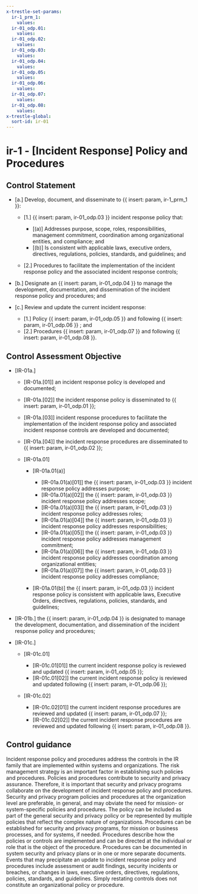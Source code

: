 ```yaml
---
x-trestle-set-params:
  ir-1_prm_1:
    values:
  ir-01_odp.01:
    values:
  ir-01_odp.02:
    values:
  ir-01_odp.03:
    values:
  ir-01_odp.04:
    values:
  ir-01_odp.05:
    values:
  ir-01_odp.06:
    values:
  ir-01_odp.07:
    values:
  ir-01_odp.08:
    values:
x-trestle-global:
  sort-id: ir-01
---
```


# ir-1 - \[Incident Response\] Policy and Procedures

## Control Statement

- \[a.\] Develop, document, and disseminate to {{ insert: param, ir-1_prm_1 }}:

  - \[1.\] {{ insert: param, ir-01_odp.03 }} incident response policy that:

    - \[(a)\] Addresses purpose, scope, roles, responsibilities, management commitment, coordination among organizational entities, and compliance; and
    - \[(b)\] Is consistent with applicable laws, executive orders, directives, regulations, policies, standards, and guidelines; and

  - \[2.\] Procedures to facilitate the implementation of the incident response policy and the associated incident response controls;

- \[b.\] Designate an {{ insert: param, ir-01_odp.04 }} to manage the development, documentation, and dissemination of the incident response policy and procedures; and

- \[c.\] Review and update the current incident response:

  - \[1.\] Policy {{ insert: param, ir-01_odp.05 }} and following {{ insert: param, ir-01_odp.06 }} ; and
  - \[2.\] Procedures {{ insert: param, ir-01_odp.07 }} and following {{ insert: param, ir-01_odp.08 }}.

## Control Assessment Objective

- \[IR-01a.\]

  - \[IR-01a.[01]\] an incident response policy is developed and documented;
  - \[IR-01a.[02]\] the incident response policy is disseminated to {{ insert: param, ir-01_odp.01 }};
  - \[IR-01a.[03]\] incident response procedures to facilitate the implementation of the incident response policy and associated incident response controls are developed and documented;
  - \[IR-01a.[04]\] the incident response procedures are disseminated to {{ insert: param, ir-01_odp.02 }};
  - \[IR-01a.01\]

    - \[IR-01a.01(a)\]

      - \[IR-01a.01(a)[01]\] the {{ insert: param, ir-01_odp.03 }} incident response policy addresses purpose;
      - \[IR-01a.01(a)[02]\] the {{ insert: param, ir-01_odp.03 }} incident response policy addresses scope;
      - \[IR-01a.01(a)[03]\] the {{ insert: param, ir-01_odp.03 }} incident response policy addresses roles;
      - \[IR-01a.01(a)[04]\] the {{ insert: param, ir-01_odp.03 }} incident response policy addresses responsibilities;
      - \[IR-01a.01(a)[05]\] the {{ insert: param, ir-01_odp.03 }} incident response policy addresses management commitment;
      - \[IR-01a.01(a)[06]\] the {{ insert: param, ir-01_odp.03 }} incident response policy addresses coordination among organizational entities;
      - \[IR-01a.01(a)[07]\] the {{ insert: param, ir-01_odp.03 }} incident response policy addresses compliance;

    - \[IR-01a.01(b)\] the {{ insert: param, ir-01_odp.03 }} incident response policy is consistent with applicable laws, Executive Orders, directives, regulations, policies, standards, and guidelines;

- \[IR-01b.\] the {{ insert: param, ir-01_odp.04 }} is designated to manage the development, documentation, and dissemination of the incident response policy and procedures;

- \[IR-01c.\]

  - \[IR-01c.01\]

    - \[IR-01c.01[01]\] the current incident response policy is reviewed and updated {{ insert: param, ir-01_odp.05 }};
    - \[IR-01c.01[02]\] the current incident response policy is reviewed and updated following {{ insert: param, ir-01_odp.06 }};

  - \[IR-01c.02\]

    - \[IR-01c.02[01]\] the current incident response procedures are reviewed and updated {{ insert: param, ir-01_odp.07 }};
    - \[IR-01c.02[02]\] the current incident response procedures are reviewed and updated following {{ insert: param, ir-01_odp.08 }}.

## Control guidance

Incident response policy and procedures address the controls in the IR family that are implemented within systems and organizations. The risk management strategy is an important factor in establishing such policies and procedures. Policies and procedures contribute to security and privacy assurance. Therefore, it is important that security and privacy programs collaborate on the development of incident response policy and procedures. Security and privacy program policies and procedures at the organization level are preferable, in general, and may obviate the need for mission- or system-specific policies and procedures. The policy can be included as part of the general security and privacy policy or be represented by multiple policies that reflect the complex nature of organizations. Procedures can be established for security and privacy programs, for mission or business processes, and for systems, if needed. Procedures describe how the policies or controls are implemented and can be directed at the individual or role that is the object of the procedure. Procedures can be documented in system security and privacy plans or in one or more separate documents. Events that may precipitate an update to incident response policy and procedures include assessment or audit findings, security incidents or breaches, or changes in laws, executive orders, directives, regulations, policies, standards, and guidelines. Simply restating controls does not constitute an organizational policy or procedure.
